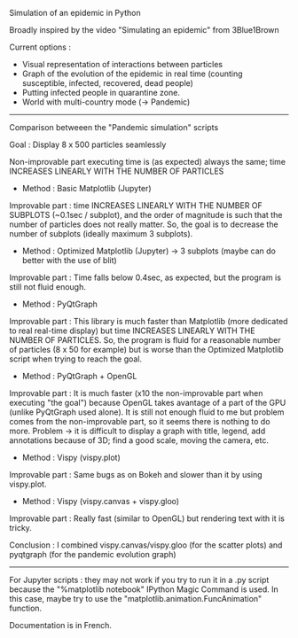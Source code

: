 Simulation of an epidemic in Python

Broadly inspired by the video "Simulating an epidemic" from 3Blue1Brown

Current options :
  - Visual representation of interactions between particles
  - Graph of the evolution of the epidemic in real time (counting susceptible, infected, recovered, dead people)
  - Putting infected people in quarantine zone.
  - World with multi-country mode (-> Pandemic)

-----

Comparison betweeen the "Pandemic simulation" scripts

Goal : Display 8 x 500 particles seamlessly

Non-improvable part executing time is (as expected) always the same; time INCREASES LINEARLY WITH THE NUMBER OF PARTICLES

  - Method : Basic Matplotlib (Jupyter)

Improvable part : time INCREASES LINEARLY WITH THE NUMBER OF SUBPLOTS (~0.1sec / subplot), and the order of magnitude is
such that the number of particles does not really matter. So, the goal is to decrease the number of subplots 
(ideally maximum 3 subplots).

  - Method : Optimized Matplotlib (Jupyter) -> 3 subplots (maybe can do better with the use of blit)

Improvable part : Time falls below 0.4sec, as expected, but the program is still not fluid enough.

  - Method : PyQtGraph

Improvable part : This library is much faster than Matplotlib (more dedicated to real real-time display) but time
INCREASES LINEARLY WITH THE NUMBER OF PARTICLES. So, the program is fluid for a reasonable number of particles
(8 x 50 for example) but is worse than the Optimized Matplotlib script when trying to reach the goal.

  - Method : PyQtGraph + OpenGL 

Improvable part : It is much faster (x10 the non-improvable part when executing "the goal") because OpenGL takes
avantage of a part of the GPU (unlike PyQtGraph used alone). It is still not enough fluid to me but problem comes from 
the non-improvable part, so it seems there is nothing to do more.
Problem -> it is difficult to display a graph with title, legend, add annotations because of 3D; find a good scale,
moving the camera, etc.

  - Method : Vispy (vispy.plot)
  
Improvable part : Same bugs as on Bokeh and slower than it by using vispy.plot.

  - Method : Vispy (vispy.canvas + vispy.gloo)
  
Improvable part : Really fast (similar to OpenGL) but rendering text with it is tricky.

Conclusion : I combined vispy.canvas/vispy.gloo (for the scatter plots) and pyqtgraph (for the pandemic evolution graph)

-----

For Jupyter scripts : they may not work if you try to run it in a .py script because the "%matplotlib notebook" IPython Magic Command 
is used. In this case, maybe try to use the "matplotlib.animation.FuncAnimation" function.

Documentation is in French.
